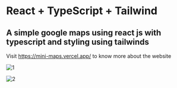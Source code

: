 # React + TypeScript + Tailwind
## A simple google maps using react js with typescript and styling using tailwinds

Visit https://mini-maps.vercel.app/ to know more about the website

![1](https://github.com/rikobediatra/mini-maps/assets/69576666/e7cbb884-ad75-4375-a6ca-cceeda9a18b0)

![2](https://github.com/rikobediatra/mini-maps/assets/69576666/70f81203-e9ea-4069-96e2-770b3c815e58)
